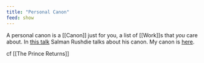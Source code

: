 ```yaml
---
title: "Personal Canon"
feed: show
---
```


A personal canon is a [[Canon]] just for you, a list of [[Work]]s that _you_ care about. In [this talk](https://www.youtube.com/watch?v=hgT1A5KqCik) Salman Rushdie talks about his canon. My canon is [here](https://reddy.notion.site/852e1df157e848ffa12bf542d3a091ab?v=f8460702d5d34f65b6d1878e20b3875f). 

cf [[The Prince Returns]]